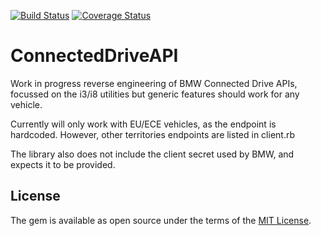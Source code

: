 [![Build Status](https://travis-ci.org/jacktams/ConnectedDriveAPI.svg?branch=master)](https://travis-ci.org/jacktams/ConnectedDriveAPI)
[![Coverage Status](https://coveralls.io/repos/github/jacktams/ConnectedDriveAPI/badge.svg?branch=master)](https://coveralls.io/github/jacktams/ConnectedDriveAPI?branch=master)

# ConnectedDriveAPI

Work in progress reverse engineering of BMW Connected Drive APIs, focussed on the i3/i8 utilities but generic features should work for 
any vehicle. 

Currently will only work with EU/ECE vehicles, as the endpoint is hardcoded. However, other territories endpoints are listed in client.rb

The library also does not include the client secret used by BMW, and expects it to be provided.

## License

The gem is available as open source under the terms of the [MIT License](http://opensource.org/licenses/MIT).
